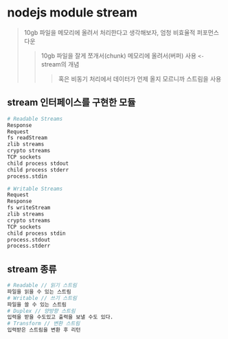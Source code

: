 # nodejs module stream

> 10gb 파일을 메모리에 올려서 처리한다고 생각해보자, 엄청 비효율적 퍼포먼스 다운
>
> > 10gb 파일을 잘게 쪼개서(chunk) 메모리에 올려서(버퍼) 사용 `<-` stream의 개념
> >
> > > 혹은 비동기 처리에서 데이터가 언제 올지 모르니까 스트림을 사용

## stream 인터페이스를 구현한 모듈

```sh
# Readable Streams
Response
Request
fs readStream
zlib streams
crypto streams
TCP sockets
child process stdout
child process stderr
process.stdin

# Writable Streams
Request
Response
fs writeStream
zlib streams
crypto streams
TCP sockets
child process stdin
process.stdout
process.stderr
```

## stream 종류

```sh
# Readable // 읽기 스트림
파일을 읽을 수 있는 스트림
# Writable // 쓰기 스트림
파일을 쓸 수 있는 스트림
# Duplex // 양방향 스트림
입력을 받을 수도있고 출력을 보낼 수도 있다.
# Transform // 변환 스트림
입력받은 스트림을 변환 후 리턴
```
